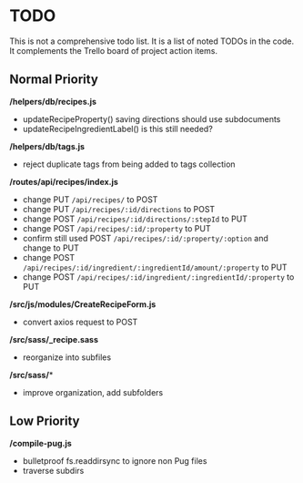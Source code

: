 # TODO

This is not a comprehensive todo list. It is a list of noted TODOs in the code. It complements the Trello board of project action items.

## Normal Priority

**/helpers/db/recipes.js**

- updateRecipeProperty() saving directions should use subdocuments
- updateRecipeIngredientLabel() is this still needed?

**/helpers/db/tags.js**

- reject duplicate tags from being added to tags collection

**/routes/api/recipes/index.js**

- change PUT `/api/recipes/` to POST
- change PUT `/api/recipes/:id/directions` to POST
- change POST `/api/recipes/:id/directions/:stepId` to PUT
- change POST `/api/recipes/:id/:property` to PUT
- confirm still used POST `/api/recipes/:id/:property/:option` and change to PUT
- change POST `/api/recipes/:id/ingredient/:ingredientId/amount/:property` to PUT
- change POST `/api/recipes/:id/ingredient/:ingredientId/:property` to PUT

**/src/js/modules/CreateRecipeForm.js**

- convert axios request to POST

**/src/sass/_recipe.sass**

- reorganize into subfiles

**/src/sass/***

- improve organization, add subfolders

## Low Priority

**/compile-pug.js**

- bulletproof fs.readdirsync to ignore non Pug files
- traverse subdirs